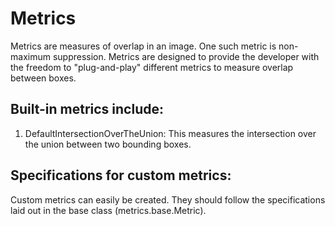 # Metrics

Metrics are measures of overlap in an image. One such metric is non-maximum suppression.
Metrics are designed to provide the developer with the freedom to "plug-and-play" different
metrics to measure overlap between boxes.

## Built-in metrics include:
1. DefaultIntersectionOverTheUnion: This measures the intersection over the union between two
bounding boxes.

## Specifications for custom metrics:
Custom metrics can easily be created. They should follow the specifications laid out in the base class
(metrics.base.Metric).
